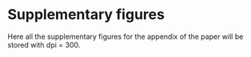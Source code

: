 # Supplementary figures
Here all the supplementary figures for the appendix of the paper will be stored with dpi = 300.
